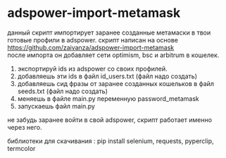 # adspower-import-metamask

данный скрипт импортирует заранее созданные метамаски в твои готовые профили в adspower. 
скрипт написан на основе https://github.com/zaivanza/adspower-import-metamask  
после импорта он добавляет сети optimism, bsc и arbitrum в кошелек. 

1. экспортируй ids из adspower со своих профилей.
2. добавляешь эти ids в файл id_users.txt (файл надо создать)
3. добавляешь сид фразы от заранее созданных кошельков в файл seeds.txt (файл надо создать)
4. меняешь в файле main.py переменную password_metamask
5. запускаешь файл main.py

не забудь заранее войти в свой adspower, скрипт работает именно через него. 

библиотеки для скачивания : 
pip install selenium, requests, pyperclip, termcolor
